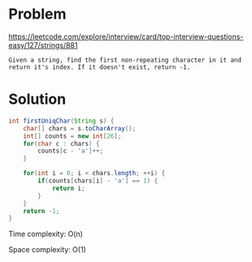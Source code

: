 # Problem
https://leetcode.com/explore/interview/card/top-interview-questions-easy/127/strings/881
```
Given a string, find the first non-repeating character in it and return it's index. If it doesn't exist, return -1.
```

# Solution

```java
int firstUniqChar(String s) {
    char[] chars = s.toCharArray();
    int[] counts = new int[26];
    for(char c : chars) {
        counts[c - 'a']++;
    }

    for(int i = 0; i < chars.length; ++i) {
        if(counts[chars[i] - 'a'] == 1) {
            return i;
        }
    }
    return -1;
}
```
Time complexity: O(n)

Space complexity: O(1)
